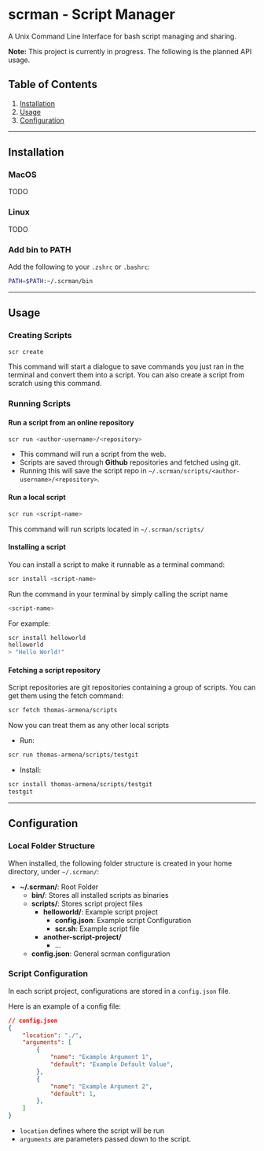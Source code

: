 # scrman - Script Manager

A Unix Command Line Interface for bash script managing and sharing.

**Note:** This project is currently in progress. The following is the planned API usage.

## Table of Contents

1. [Installation](#installation)
2. [Usage](#usage)
3. [Configuration](#configuration)

--------------------------------------------------------------------------------------

## Installation

### MacOS

TODO

### Linux

TODO

### Add bin to PATH

Add the following to your `.zshrc` or `.bashrc`:

```sh
PATH=$PATH:~/.scrman/bin
```

--------------------------------------------------------------------------------------

## Usage

### Creating Scripts

```sh
scr create
```

This command will start a dialogue to save commands you just ran in the terminal and
convert them into a script. You can also create a script from scratch using this command.

### Running Scripts

#### Run a script from an online repository

```sh
scr run <author-username>/<repository>
```

- This command will run a script from the web.
- Scripts are saved through **Github** repositories and fetched using git.
- Running this will save the script repo in `~/.scrman/scripts/<author-username>/<repository>`.

#### Run a local script

```sh
scr run <script-name>
```

This command will run scripts located in `~/.scrman/scripts/`

#### Installing a script

You can install a script to make it runnable as a terminal command:

```sh
scr install <script-name>
```

Run the command in your terminal by simply calling the script name

```sh
<script-name>
```

For example:

```sh
scr install helloworld
helloworld
> "Hello World!"
```

#### Fetching a script repository

Script repositories are git repositories containing a group of scripts. You can get them 
using the fetch command:

```sh
scr fetch thomas-armena/scripts
```

Now you can treat them as any other local scripts

- Run:

```sh
scr run thomas-armena/scripts/testgit
```

- Install:

```sh
scr install thomas-armena/scripts/testgit
testgit
```

--------------------------------------------------------------------------------------

## Configuration

### Local Folder Structure

When installed, the following folder structure is created in your home directory, under `~/.scrman/`:

- **~/.scrman/**: Root Folder
  - **bin/**: Stores all installed scripts as binaries
  - **scripts/**: Stores script project files
    - **helloworld/**: Example script project
      - **config.json**: Example script Configuration
      - **scr.sh**: Example script file
    - **another-script-project/**
      - ...
  - **config.json**: General scrman configuration

### Script Configuration

In each script project, configurations are stored in a `config.json` file.

Here is an example of a config file:

```json
// config.json
{
    "location": "./",
    "arguments": [
        {
            "name": "Example Argument 1",
            "default": "Example Default Value",
        },
        {
            "name": "Example Argument 2",
            "default": 1,
        },
    ]
}
```

- `location` defines where the script will be run
- `arguments` are parameters passed down to the script.
